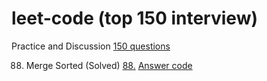 # leet-code (top 150 interview)
Practice and Discussion
[150 questions](https://leetcode.com/studyplan/top-interview-150/)

88. Merge Sorted (Solved)
  [88.](https://leetcode.com/problems/merge-sorted-array/description/?envType=study-plan-v2&envId=top-interview-150)
  [Answer code](https://github.com/sungmin-woo-devops/leet-code/blob/main/88.Merge%20Sorted)


